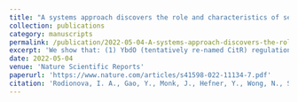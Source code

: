 ```yaml
---
title: "A systems approach discovers the role and characteristics of seven LysR type transcription factors in Escherichia coli"
collection: publications
category: manuscripts
permalink: /publication/2022-05-04-A-systems-approach-discovers-the-role-and-characteristics-of-seven-LysR-type-transcription-factors-in-Escherichia-coli
excerpt: 'We show that: (1) YbdO (tentatively re-named CitR) regulation has an effect on bacterial growth at low pH with citrate supplementation. CitR is a repressor of the ybdNM operon and is implicated in the regulation of citrate lyase genes (citCDEFG); (2) YgfI (tentatively re-named DhfA) activates the dhaKLM operon that encodes the phosphotransferase system, DhfA is involved in formate, glycerol and dihydroxyacetone utilization; (3) YiaU (tentatively re-named LpsR) regulates the yiaT gene encoding an outer membrane protein, and waaPSBOJYZU operon is also important in determining cell density at the stationary phase and resistance to oxacillin microaerobically; (4) YneJ, re-named here as PtrR, directly regulates the expression of the succinate-semialdehyde dehydrogenase, Sad (also known as YneI), and is a predicted regulator of fnrS (a small RNA molecule). PtrR is important for bacterial growth in the presence of l-glutamate and putrescine as nitrogen/energy sources; and (5) YbhD and YcaN regulate adjacent y-genes on the genome.'
date: 2022-05-04
venue: 'Nature Scientific Reports'
paperurl: 'https://www.nature.com/articles/s41598-022-11134-7.pdf'
citation: 'Rodionova, I. A., Gao, Y., Monk, J., Hefner, Y., Wong, N., Szubin, R., Lim, H. G., Rodionov, D. A., Zhang, Z., Saier, M. H., Jr, & Palsson, B. O. (2022). A systems approach discovers the role and characteristics of seven LysR type transcription factors in Escherichia coli. Scientific reports, 12(1), 7274.'
---
```


